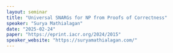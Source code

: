 ```yaml
---
layout: seminar
title: "Universal SNARGs for NP from Proofs of Correctness"
speaker: "Surya Mathialagan"
date: "2025-02-24"
paper: "https://eprint.iacr.org/2024/2015"
speaker_website: "https://suryamathialagan.com/"
---
```

